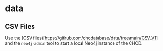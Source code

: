 # data

## CSV Files
Use the (CSV files)[https://github.com/chcdatabase/data/tree/main/CSV_V1] and the `neo4j-admin` tool to start a local Neo4j instance of the CHCD.
